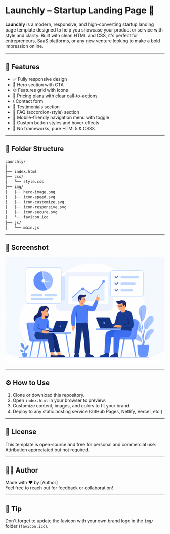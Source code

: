 # Launchly – Startup Landing Page 🚀

**Launchly** is a modern, responsive, and high-converting startup landing page template designed to help you showcase your product or service with style and clarity. Built with clean HTML and CSS, it's perfect for entrepreneurs, SaaS platforms, or any new venture looking to make a bold impression online.

---

## 🌟 Features

- ✅ Fully responsive design
- 🎯 Hero section with CTA
- ⚙️ Features grid with icons
- 💸 Pricing plans with clear call-to-actions
- 📞 Contact form
- 🙌 Testimonials section
- 📂 FAQ (accordion-style) section
- 🌙 Mobile-friendly navigation menu with toggle
- 💅 Custom button styles and hover effects
- 🚫 No frameworks, pure HTML5 & CSS3

---

## 📁 Folder Structure

```
Launchly/
│
├── index.html
├── css/
│   └── style.css
├── img/
│   ├── hero-image.png
│   ├── icon-speed.svg
│   ├── icon-customize.svg
│   ├── icon-responsive.svg
│   ├── icon-secure.svg
│   └── favicon.ico
├── js/
│   └── main.js
```

---

## 📸 Screenshot

![Launchly Screenshot](./img/hero-image.png)

---

## ⚙️ How to Use

1. Clone or download this repository.
2. Open `index.html` in your browser to preview.
3. Customize content, images, and colors to fit your brand.
4. Deploy to any static hosting service (GitHub Pages, Netlify, Vercel, etc.)

---

## 🔐 License

This template is open-source and free for personal and commercial use. Attribution appreciated but not required.

---

## 🙋‍♂️ Author

Made with ❤️ by [Author]  
Feel free to reach out for feedback or collaboration!

---

## 📌 Tip

Don't forget to update the favicon with your own brand logo in the `img/` folder (`favicon.ico`).
